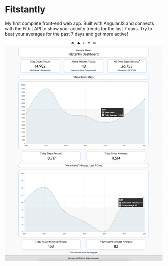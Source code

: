 # Fitstantly

My first complete front-end web app. Built with AngularJS and connects with the Fitbit API to show your activity trends for the last 7 days. Try to beat your averages for the past 7 days and get more active!

<img src="Assets/fitstantly-dashboard-compressor.png" alt="Fitstantly Screenshot" width="550px" />
